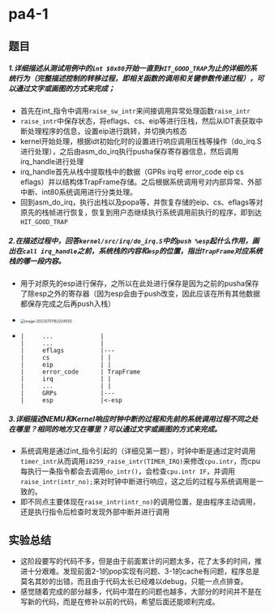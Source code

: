 # pa4-1

## 题目

##### 1.详细描述从测试用例中的`int $0x80`开始一直到`HIT_GOOD_TRAP`为止的详细的系统行为（完整描述控制的转移过程，即相关函数的调用和关键参数传递过程），可以通过文字或画图的方式来完成；

- 首先在int_指令中调用`raise_sw_intr`来间接调用异常处理函数`raise_intr`
- `raise_intr`中保存状态，将eflags、cs、eip等进行压栈，然后从IDT表获取中断处理程序的信息，设置eip进行跳转，并切换内核态
- kernel开始处理，根据idt初始化时的设置进行响应调用压栈等操作（do_irq.S进行处理），之后由asm_do_irq执行pusha保存寄存器信息，然后调用irq_handle进行处理
- irq_handle首先从栈中提取栈中的数据（GPRs irq号 error_code eip cs  eflags）并以结构体TrapFrame存储。之后根据系统调用号对内部异常、外部中断、int80系统调用进行分类处理。
- 回到asm_do_irq，执行出栈以及popa等，并恢复存储的eip、cs、eflags等对原先的栈帧进行恢复，恢复到用户态继续执行系统调用前执行的程序，即到达`HIT_GOOD_TRAP`

##### 2.在描述过程中，回答`kernel/src/irq/do_irq.S`中的`push %esp`起什么作用，画出在`call irq_handle`之前，系统栈的内容和`esp`的位置，指出`TrapFrame`对应系统栈的哪一段内容。

- 用于对原先的esp进行保存，之所以在此处进行保存是因为之前的pusha保存了除esp之外的寄存器（因为esp会由于push改变，因此应该在所有其他数据都保存完成之后再push入栈）

- <img src="https://thdlrt.oss-cn-beijing.aliyuncs.com/image-20230701162204550.png" alt="image-20230701162204550" style="zoom:50%;" />

- ```
  |		...				|
  |		...				|
  |		eflags			|---
  |		cs				| |
  |		eip				| |
  |		error_code		| TrapFrame
  |		irq				| |
  |		...				| |
  |		GRPs			|---
  |		esp				|<-esp
  ```

##### 3.详细描述NEMU和Kernel响应时钟中断的过程和先前的系统调用过程不同之处在哪里？相同的地方又在哪里？可以通过文字或画图的方式来完成。

- 系统调用是通过int_指令引起的（详细见第一题），时钟中断是通过定时调用`timer_intr`从而调用`i8259_raise_intr(TIMER_IRQ)`来修改`cpu.intr`，而cpu每执行一条指令都会去调用`do_intr()`，会检查`cpu.intr IF`，并调用`raise_intr(intr_no);`来对时钟中断进行响应，这之后的过程与系统调用是一致的。
- 即不同点主要体现在`raise_intr(intr_no)`的调用位置，是由程序主动调用，还是执行指令后检查时发现外部中断并进行调用

## 实验总结

- 这阶段要写的代码不多，但是由于前面累计的问题太多，花了太多的时间，推进十分艰难。发现前面2-1的pop实现有问题、3-1的cache有问题，程序总是莫名其妙的出错，而且由于代码太长已经难以debug，只能一点点排查。
- 感觉随着完成的部分越多，代码中潜在的问题也越多，大部分的时间并不是在写新的代码，而是在修补以前的代码，希望后面还能顺利完成。